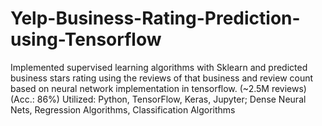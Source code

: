 # Yelp-Business-Rating-Prediction-using-Tensorflow
Implemented supervised learning algorithms with Sklearn and predicted business stars rating using the reviews of that 
business and review count based on neural network implementation in tensorflow. (~2.5M reviews) (Acc.: 86%)
Utilized: Python, TensorFlow, Keras, Jupyter; Dense Neural Nets, Regression Algorithms, Classification Algorithms 
